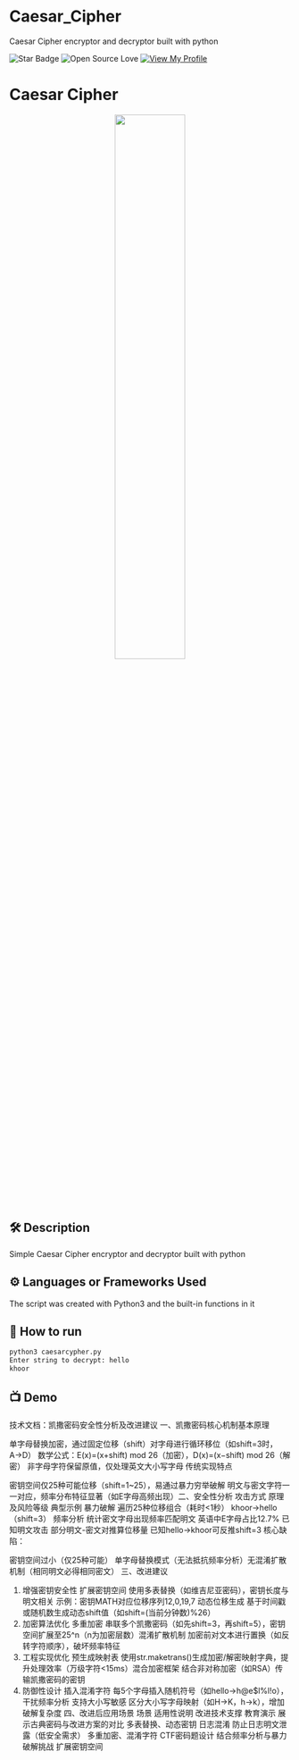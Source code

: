 # Caesar_Cipher
Caesar Cipher encryptor and decryptor built with python
<!--Please do not remove this part-->
![Star Badge](https://img.shields.io/static/v1?label=%F0%9F%8C%9F&message=If%20Useful&style=style=flat&color=BC4E99)
![Open Source Love](https://badges.frapsoft.com/os/v1/open-source.svg?v=103)
[![View My Profile](https://img.shields.io/badge/View-My_Profile-green?logo=GitHub)](https://github.com/FH089)

# Caesar Cipher

<p align="center">
<img src="https://images.unsplash.com/photo-1568132930457-20ac2189f20b?ixlib=rb-1.2.1&ixid=MnwxMjA3fDB8MHxwaG90by1wYWdlfHx8fGVufDB8fHx8&auto=format&fit=crop&w=1100&q=80" width=50% height=50%>

<!--An image is an illustration for your project, the tip here is using your sense of humour as much as you can :D 

You can copy paste my markdown photo insert as following:
<p align="center">
<img src="your-source-is-here" width=40% height=40%>
-->

## 🛠️ Description
<!--Remove the below lines and add yours -->
Simple Caesar Cipher encryptor and decryptor built with python

## ⚙️ Languages or Frameworks Used
<!--Remove the below lines and add yours -->
The script was created with Python3 and the built-in functions in it
## 🌟 How to run
<!--Remove the below lines and add yours -->
```bash
python3 caesarcypher.py 
Enter string to decrypt: hello
khoor
```
## 📺 Demo



技术文档：凯撒密码安全性分析及改进建议
​一、凯撒密码核心机制
​基本原理

单字母替换加密，通过固定位移（shift）对字母进行循环移位（如shift=3时，A→D）
数学公式：E(x)=(x+shift) mod 26（加密），D(x)=(x−shift) mod 26（解密）
非字母字符保留原值，仅处理英文大小写字母
​传统实现特点

密钥空间仅25种可能位移（shift=1~25），易通过暴力穷举破解
明文与密文字符一一对应，频率分布特征显著（如E字母高频出现）
​二、安全性分析
攻击方式	原理及风险等级	典型示例
​暴力破解	遍历25种位移组合（耗时<1秒）	khoor→hello（shift=3）
​频率分析	统计密文字母出现频率匹配明文	英语中E字母占比12.7%
​已知明文攻击	部分明文-密文对推算位移量	已知hello→khoor可反推shift=3
核心缺陷：

​密钥空间过小​（仅25种可能）
​单字母替换模式​（无法抵抗频率分析）
​无混淆扩散机制​（相同明文必得相同密文）
​三、改进建议
1. ​增强密钥安全性
​扩展密钥空间
使用多表替换（如维吉尼亚密码），密钥长度与明文相关
示例：密钥MATH对应位移序列12,0,19,7
​动态位移生成
基于时间戳或随机数生成动态shift值（如shift=(当前分钟数)%26）
2. ​加密算法优化
​多重加密
串联多个凯撒密码（如先shift=3，再shift=5），密钥空间扩展至25^n（n为加密层数）
​混淆扩散机制
加密前对文本进行置换（如反转字符顺序），破坏频率特征
3. ​工程实现优化
​预生成映射表
使用str.maketrans()生成加密/解密映射字典，提升处理效率（万级字符<15ms）
​混合加密框架
结合非对称加密（如RSA）传输凯撒密码的密钥
4. ​防御性设计
​插入混淆字符
每5个字母插入随机符号（如hello→h@e$l%l!o），干扰频率分析
​支持大小写敏感
区分大小写字母映射（如H→K，h→k），增加破解复杂度
​四、改进后应用场景
场景	适用性说明	改进技术支撑
​教育演示	展示古典密码与改进方案的对比	多表替换、动态密钥
​日志混淆	防止日志明文泄露（低安全需求）	多重加密、混淆字符
​CTF密码题设计	结合频率分析与暴力破解挑战	扩展密钥空间




